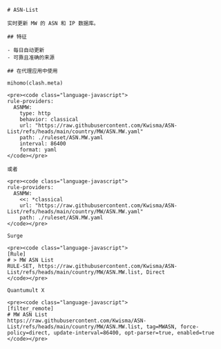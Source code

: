 
    # ASN-List
    
    实时更新 MW 的 ASN 和 IP 数据库。
    
    ## 特征
    
    - 每日自动更新
    - 可靠且准确的来源
    
    ## 在代理应用中使用
    
    mihomo(clash.meta)
   
    <pre><code class="language-javascript">
    rule-providers:
      ASNMW:
        type: http
        behavior: classical
        url: "https://raw.githubusercontent.com/Kwisma/ASN-List/refs/heads/main/country/MW/ASN.MW.yaml"
        path: ./ruleset/ASN.MW.yaml
        interval: 86400
        format: yaml
    </code></pre>

    或者

    <pre><code class="language-javascript">
    rule-providers:
      ASNMW:
        <<: *classical
        url: "https://raw.githubusercontent.com/Kwisma/ASN-List/refs/heads/main/country/MW/ASN.MW.yaml"
        path: ./ruleset/ASN.MW.yaml
    </code></pre>
    
    Surge
    
    <pre><code class="language-javascript">
    [Rule]
    # > MW ASN List
    RULE-SET, https://raw.githubusercontent.com/Kwisma/ASN-List/refs/heads/main/country/MW/ASN.MW.list, Direct
    </code></pre>
    
    Quantumult X
    
    <pre><code class="language-javascript">
    [filter_remote]
    # MW ASN List
    https://raw.githubusercontent.com/Kwisma/ASN-List/refs/heads/main/country/MW/ASN.MW.list, tag=MWASN, force-policy=direct, update-interval=86400, opt-parser=true, enabled=true
    </code></pre>
    